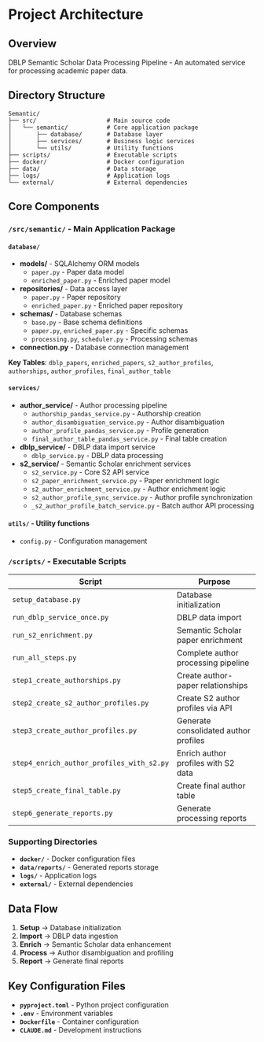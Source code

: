 # Project Architecture

## Overview
DBLP Semantic Scholar Data Processing Pipeline - An automated service for processing academic paper data.

## Directory Structure

```
Semantic/
├── src/                    # Main source code
│   └── semantic/           # Core application package
│       ├── database/       # Database layer
│       ├── services/       # Business logic services
│       └── utils/          # Utility functions
├── scripts/                # Executable scripts
├── docker/                 # Docker configuration
├── data/                   # Data storage
├── logs/                   # Application logs
└── external/               # External dependencies
```

## Core Components

### `/src/semantic/` - Main Application Package

#### `database/`
- **models/** - SQLAlchemy ORM models
  - `paper.py` - Paper data model
  - `enriched_paper.py` - Enriched paper model
- **repositories/** - Data access layer
  - `paper.py` - Paper repository
  - `enriched_paper.py` - Enriched paper repository
- **schemas/** - Database schemas
  - `base.py` - Base schema definitions
  - `paper.py`, `enriched_paper.py` - Specific schemas
  - `processing.py`, `scheduler.py` - Processing schemas
- **connection.py** - Database connection management

**Key Tables**: `dblp_papers`, `enriched_papers`, `s2_author_profiles`, `authorships`, `author_profiles`, `final_author_table`

#### `services/`
- **author_service/** - Author processing pipeline
  - `authorship_pandas_service.py` - Authorship creation
  - `author_disambiguation_service.py` - Author disambiguation
  - `author_profile_pandas_service.py` - Profile generation
  - `final_author_table_pandas_service.py` - Final table creation
- **dblp_service/** - DBLP data import service
  - `dblp_service.py` - DBLP data processing
- **s2_service/** - Semantic Scholar enrichment services
  - `s2_service.py` - Core S2 API service
  - `s2_paper_enrichment_service.py` - Paper enrichment logic
  - `s2_author_enrichment_service.py` - Author enrichment logic
  - `s2_author_profile_sync_service.py` - Author profile synchronization
  - `_s2_author_profile_batch_service.py` - Batch author API processing

#### `utils/` - Utility functions
- `config.py` - Configuration management

### `/scripts/` - Executable Scripts

| Script | Purpose |
|--------|---------|
| `setup_database.py` | Database initialization |
| `run_dblp_service_once.py` | DBLP data import |
| `run_s2_enrichment.py` | Semantic Scholar paper enrichment |
| `run_all_steps.py` | Complete author processing pipeline |
| `step1_create_authorships.py` | Create author-paper relationships |
| `step2_create_s2_author_profiles.py` | Create S2 author profiles via API |
| `step3_create_author_profiles.py` | Generate consolidated author profiles |
| `step4_enrich_author_profiles_with_s2.py` | Enrich author profiles with S2 data |
| `step5_create_final_table.py` | Create final author table |
| `step6_generate_reports.py` | Generate processing reports |

### Supporting Directories

- **`docker/`** - Docker configuration files
- **`data/reports/`** - Generated reports storage
- **`logs/`** - Application logs
- **`external/`** - External dependencies

## Data Flow

1. **Setup** → Database initialization
2. **Import** → DBLP data ingestion
3. **Enrich** → Semantic Scholar data enhancement
4. **Process** → Author disambiguation and profiling
5. **Report** → Generate final reports

## Key Configuration Files

- **`pyproject.toml`** - Python project configuration
- **`.env`** - Environment variables
- **`Dockerfile`** - Container configuration
- **`CLAUDE.md`** - Development instructions
